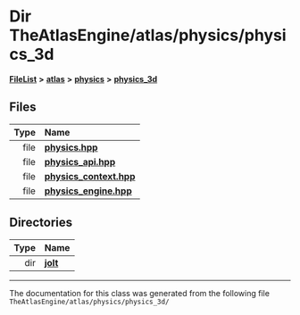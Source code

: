 

# Dir TheAtlasEngine/atlas/physics/physics\_3d



[**FileList**](files.md) **>** [**atlas**](dir_1e6ffef027cfcf7ded3287660b505c9f.md) **>** [**physics**](dir_40e4880a491f87475db52b6f14fdb765.md) **>** [**physics\_3d**](dir_ab5034a21b7aebf79f76e5e8638ac885.md)












## Files

| Type | Name |
| ---: | :--- |
| file | [**physics.hpp**](physics_8hpp.md) <br> |
| file | [**physics\_api.hpp**](physics__api_8hpp.md) <br> |
| file | [**physics\_context.hpp**](physics__context_8hpp.md) <br> |
| file | [**physics\_engine.hpp**](physics__engine_8hpp.md) <br> |


## Directories

| Type | Name |
| ---: | :--- |
| dir | [**jolt**](dir_3d876be8cd66de39c1e103aa97223d9b.md) <br> |

























































------------------------------
The documentation for this class was generated from the following file `TheAtlasEngine/atlas/physics/physics_3d/`

